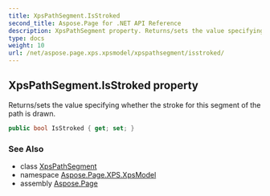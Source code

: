 ```yaml
---
title: XpsPathSegment.IsStroked
second_title: Aspose.Page for .NET API Reference
description: XpsPathSegment property. Returns/sets the value specifying whether the stroke for this segment of the path is drawn
type: docs
weight: 10
url: /net/aspose.page.xps.xpsmodel/xpspathsegment/isstroked/
---
```

## XpsPathSegment.IsStroked property

Returns/sets the value specifying whether the stroke for this segment of the path is drawn.

```csharp
public bool IsStroked { get; set; }
```

### See Also

* class [XpsPathSegment](../)
* namespace [Aspose.Page.XPS.XpsModel](../../xpspathsegment/)
* assembly [Aspose.Page](../../../)


